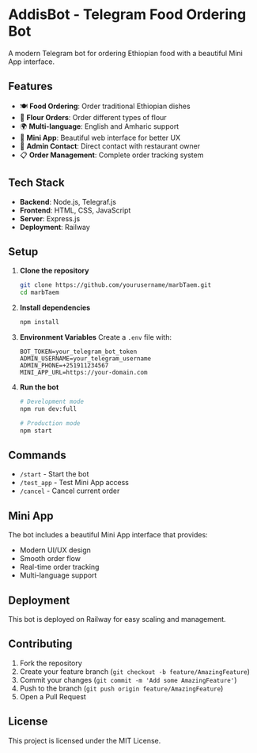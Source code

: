 # AddisBot - Telegram Food Ordering Bot

A modern Telegram bot for ordering Ethiopian food with a beautiful Mini App interface.

## Features

- 🍽️ **Food Ordering**: Order traditional Ethiopian dishes
- 🌾 **Flour Orders**: Order different types of flour
- 🌍 **Multi-language**: English and Amharic support
- 📱 **Mini App**: Beautiful web interface for better UX
- 💬 **Admin Contact**: Direct contact with restaurant owner
- 📋 **Order Management**: Complete order tracking system

## Tech Stack

- **Backend**: Node.js, Telegraf.js
- **Frontend**: HTML, CSS, JavaScript
- **Server**: Express.js
- **Deployment**: Railway

## Setup

1. **Clone the repository**
   ```bash
   git clone https://github.com/yourusername/marbTaem.git
   cd marbTaem
   ```

2. **Install dependencies**
   ```bash
   npm install
   ```

3. **Environment Variables**
   Create a `.env` file with:
   ```env
   BOT_TOKEN=your_telegram_bot_token
   ADMIN_USERNAME=your_telegram_username
   ADMIN_PHONE=+251911234567
   MINI_APP_URL=https://your-domain.com
   ```

4. **Run the bot**
   ```bash
   # Development mode
   npm run dev:full
   
   # Production mode
   npm start
   ```

## Commands

- `/start` - Start the bot
- `/test_app` - Test Mini App access
- `/cancel` - Cancel current order

## Mini App

The bot includes a beautiful Mini App interface that provides:
- Modern UI/UX design
- Smooth order flow
- Real-time order tracking
- Multi-language support

## Deployment

This bot is deployed on Railway for easy scaling and management.

## Contributing

1. Fork the repository
2. Create your feature branch (`git checkout -b feature/AmazingFeature`)
3. Commit your changes (`git commit -m 'Add some AmazingFeature'`)
4. Push to the branch (`git push origin feature/AmazingFeature`)
5. Open a Pull Request

## License

This project is licensed under the MIT License.
